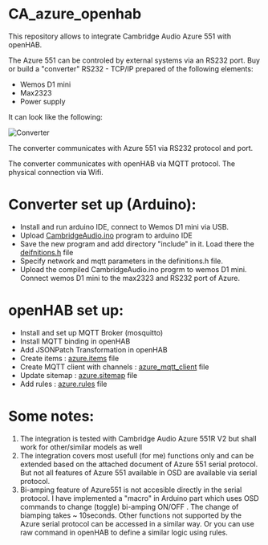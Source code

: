 # CA_azure_openhab
This repository allows to integrate Cambridge Audio Azure 551 with openHAB. 

The Azure 551 can be controled by external systems via an RS232 port.
Buy or build a "converter" RS232 - TCP/IP prepared of the following elements:

* Wemos D1 mini
* Max2323
* Power supply

It can look like the following:

![Converter](https://github.com/raf1000/azure_openhab/blob/main/CA_converter.jpg)


The converter communicates with Azure 551 via RS232 protocol and port.

The converter communicates with openHAB via MQTT protocol. The physical connection via Wifi.

# Converter set up (Arduino):
* Install and run arduino IDE, connect to Wemos D1 mini via USB.
* Upload [CambridgeAudio.ino](https://github.com/raf1000/azure_openhab/blob/main/Arduino/CambridgeAudio.ino) program to arduino IDE
* Save the new program and add directory "include" in it. Load there the [deifnitions.h](https://github.com/raf1000/azure_openhab/blob/main/Arduino/definitions.h) file
* Specify network and mqtt parameters in the definitions.h file.
* Upload the compiled CambridgeAudio.ino progrm to wemos D1 mini. Connect wemos D1 mini to the max2323 and RS232 port of Azure. 
# openHAB set up:
* Install and set up MQTT Broker (mosquitto)
* Install MQTT binding in openHAB
* Add JSONPatch Transformation in openHAB
* Create items : [azure.items](https://github.com/raf1000/azure_openhab/blob/main/openHAB/azure.items) file
* Create MQTT client with channels : [azure_mqtt_client](https://github.com/raf1000/azure_openhab/blob/main/openHAB/azure_mqtt_client) file
* Update sitemap : [azure.sitemap](https://github.com/raf1000/azure_openhab/blob/main/openHAB/azure.sitemap) file 
* Add rules : [azure.rules](https://github.com/raf1000/azure_openhab/blob/main/openHAB/azure.rules) file
# Some notes:
1. The integration is tested with Cambridge Audio Azure 551R V2 but shall work for other/similar models as well
2. The integration covers most usefull (for me) functions only and can be extended based on the attached document of Azure 551 serial protocol. But not all features of Azure 551 available in OSD are available via serial protocol.
3. Bi-amping feature of Azure551 is not accesible directly in the serial protocol. I have implemented a "macro" in Arduino part which uses OSD commands to change (toggle) bi-amping ON/OFF . The change of biamping takes ~ 10seconds. Other functions not supported by the Azure serial protocol can be accessed in a similar way. Or you can use raw command in openHAB to define a similar logic using rules.
